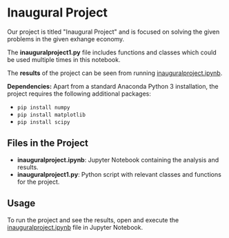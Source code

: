 # Inaugural Project

Our project is titled "Inaugural Project" and is focused on solving the given problems in the given exhange economy.

The **inauguralproject1.py** file includes functions and classes which could be used multiple times in this notebook.

The **results** of the project can be seen from running [inauguralproject.ipynb](inauguralproject.ipynb).

**Dependencies:** Apart from a standard Anaconda Python 3 installation, the project requires the following additional packages:
- `pip install numpy`
- `pip install matplotlib`
- `pip install scipy`

## Files in the Project
- **inauguralproject.ipynb**: Jupyter Notebook containing the analysis and results.
- **inauguralproject1.py**: Python script with relevant classes and functions for the project.

## Usage
To run the project and see the results, open and execute the [inauguralproject.ipynb](inauguralproject.ipynb) file in Jupyter Notebook.

